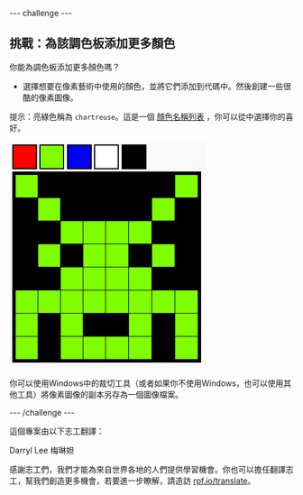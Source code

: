 --- challenge ---

## 挑戰：為該調色板添加更多顏色

你能為調色板添加更多顏色嗎？

+ 選擇想要在像素藝術中使用的顏色，並將它們添加到代碼中。然後創建一些很酷的像素圖像。

提示：亮綠色稱為 `chartreuse`。這是一個 [顏色名稱列表](https://www.w3schools.com/colors/colors_names.asp) ，你可以從中選擇你的喜好。

![螢幕截圖](images/pixel-art-final.png)

你可以使用Windows中的裁切工具（或者如果你不使用Windows，也可以使用其他工具）將像素圖像的副本另存為一個圖像檔案。

--- /challenge ---

這個專案由以下志工翻譯：

Darryl Lee
梅琳妲

感謝志工們，我們才能為來自世界各地的人們提供學習機會。你也可以擔任翻譯志工，幫我們創造更多機會，若要進一步瞭解，請造訪 [rpf.io/translate](https://rpf.io/translate)。